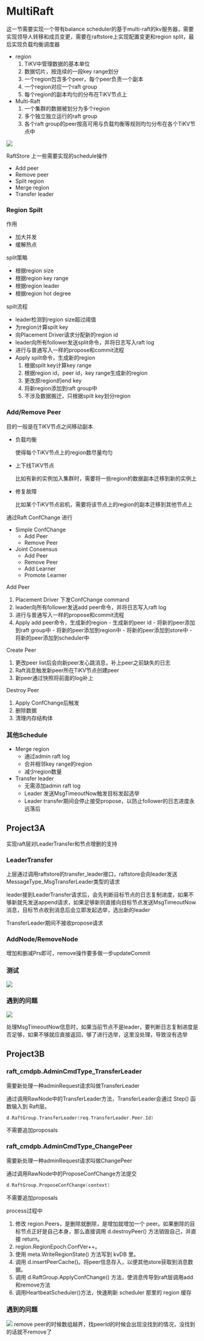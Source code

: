 # MultiRaft

这一节需要实现一个带有balance scheduler的基于multi-raft的kv服务器，需要实现领导人转移和成员变更，需要在raftstore上实现配置变更和region split，最后实现负载均衡调度器

- region
  1. TiKV中管理数据的基本单位
  2. 数据切片，按连续的一段key range划分
  3. 一个region包含多个peer，每个peer负责一个副本
  4. 一个region对应一个raft group
  5. 每个region的副本均匀的分布在TiKV节点上
- Multi-Raft
  1. 一个集群的数据被划分为多个region
  2. 多个独立独立运行的raft group
  3. 各个raft group的peer按高可用与负载均衡等规则均匀分布在各个TiKV节点中

![](./img/project3_1.png)

RaftStore 上一些需要实现的schedule操作

- Add peer
- Remove peer
- Split region
- Merge region
- Transfer leader

### Region Spilt

作用
- 加大并发
- 缓解热点

split策略
- 根据region size
- 根据region key range
- 根据region leader
- 根据region hot degree

spilt流程
- leader检测到region size超过阈值
- 为region计算spilt key
- 向Placement Driver请求分配新的region id
- leader向所有follower发送split命令，并将日志写入raft log
- 进行与普通写入一样的propose和commit流程
- Apply spilt命令，生成新的region
  1. 根据spilt key计算key range
  2. 根据region id，peer id，key range生成新的region
  3. 更改原region的end key
  4. 将新region添加到raft group中
  5. 不涉及数据搬迁，只根据spilt key划分region

### Add/Remove Peer

目的一般是在TiKV节点之间移动副本

-  负载均衡
  
    使得每个TiKV节点上的region数尽量均匀
- 上下线TiKV节点

    比如有新的实例加入集群时，需要将一些region的数据副本迁移到新的实例上
- 修复故障

    比如某个TiKV节点宕机，需要将该节点上的region的副本迁移到其他节点上

通过Raft ConfChange 进行

- Simple ConfChange
  - Add Peer
  - Remove Peer
- Joint Consensus
  - Add Peer
  - Remove Peer
  - Add Learner
  - Promote Learner

Add Peer
  1. Placement Driver 下发ConfChange command
  2. leader向所有follower发送add peer命令，并将日志写入raft log
  3. 进行与普通写入一样的propose和commit流程
  4. Apply add peer命令，生成新的region
    - 生成新的peer id
    - 将新的peer添加到raft group中
    - 将新的peer添加到region中
    - 将新的peer添加到store中
    - 将新的peer添加到scheduler中

Create Peer
 1. 更改peer list后会向新peer发心跳消息，补上peer之前缺失的日志
 2. Raft消息触发新peer所在TiKV节点创建peer
 3. 新peer通过快照将前面的log补上

Destroy Peer
 1. Apply ConfChange后触发
 2. 删除数据
 3. 清理内存结构体 

### 其他Schedule

- Merge region
  - 通过admin raft log
  - 合并相邻key range的region
  - 减少region数量
- Transfer leader
  - 无需添加admin raft log
  - Leader 发送MsgTimeoutNow触发目标发起选举
  - Leader transfer期间会停止接受propose，以防止follower的日志进度永远落后

## Project3A

实现raft层对LeaderTransfer和节点增删的支持

### LeaderTransfer

上层通过调用raftstore的transfer_leader接口，raftstore会向leader发送MessageType_MsgTransferLeader类型的请求

leader接到LeaderTransfer请求后，会先判断目标节点的日志复制进度，如果不够新就先发送append请求，如果足够新则直接向目标节点发送MsgTimeoutNow消息，目标节点收到消息后会立即发起选举，选出新的leader

TransferLeader期间不接收propose请求

### AddNode/RemoveNode

增加和删减Prs即可，remove操作要多做一步updateCommit

### 测试

![](./img/project3_2.png)

### 遇到的问题

![](./img/project3_3.png)

处理MsgTimeoutNow信息时，如果当前节点不是leader，要判断日志复制进度是否足够，如果不够就应直接返回，够了进行选举，这里没处理，导致没有选举

## Project3B

### raft_cmdpb.AdminCmdType_TransferLeader

需要新处理一种adminRequest请求叫做TransferLeader

通过调用RawNode中的TransferLeader方法，TransferLeader会通过 Step() 函数输入到 Raft层。

```go
d.RaftGroup.TransferLeader(req.TransferLeader.Peer.Id)
```

不需要追加proposals

### raft_cmdpb.AdminCmdType_ChangePeer

需要新处理一种adminRequest请求叫做ChangePeer

通过调用RawNode中的ProposeConfChange方法提交

```go
d.RaftGroup.ProposeConfChange(context)
```

不需要追加proposals

process过程中

1. 修改 region.Peers，是删除就删除，是增加就增加一个 peer。如果删除的目标节点正好是自己本身，那么直接调用 d.destroyPeer() 方法销毁自己，并直接 return。
2. region.RegionEpoch.ConfVer++。
3. 使用 meta.WriteRegionState() 方法写到 kvDB 里。
4. 调用 d.insertPeerCache()。将peer信息存入，以便其他store获取到消息数据。
5. 调用 d.RaftGroup.ApplyConfChange() 方法，使消息传导到raft层调用add和remove方法
6. 调用HeartbeatScheduler()方法，快速刷新 scheduler 那里的 region 缓存

### 遇到的问题

![](./img/project3_4.png)
remove peer的时候数组越界，找peerId的时候会出现没找到的情况，没找到的话就不remove了
